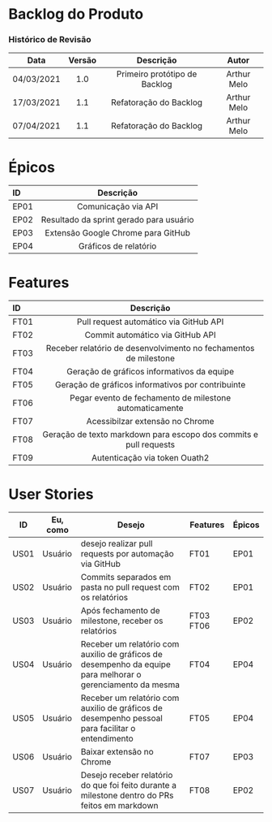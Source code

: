 # Backlog do Produto

### Histórico de Revisão
| Data | Versão | Descrição | Autor |  
| :--: | :--:   | :--:      |  :--:  | 
| 04/03/2021 | 1.0 | Primeiro protótipo de Backlog| Arthur Melo
| 17/03/2021 | 1.1 | Refatoração do Backlog| Arthur Melo
| 07/04/2021 | 1.1 | Refatoração do Backlog| Arthur Melo
# Épicos 
| ID | Descrição |
| :---        |    :----:   |       
| EP01 | Comunicação via API |
| EP02 | Resultado da sprint gerado para usuário |
| EP03 | Extensão Google Chrome para GitHub |
| EP04 | Gráficos de relatório |
 
# Features
| ID      | Descrição | 
| :---        |    :----:   |       
| FT01 | Pull request automático via GitHub API    |
| FT02 | Commit automático via GitHub API  |
| FT03 | Receber relatório de desenvolvimento no fechamentos de milestone  |  
| FT04 | Geração de gráficos informativos da equipe|
| FT05 | Geração de gráficos informativos por contribuinte|
| FT06 | Pegar evento de fechamento de milestone automaticamente|
| FT07 | Acessibilzar extensão no Chrome|
| FT08 | Geração de texto markdown para escopo dos commits e pull requests   |
| FT09 | Autenticação via token Ouath2  |


# User Stories 
| ID | Eu, como | Desejo | Features | Épicos |
--| -- | -- | -- |  -- | 
| US01 | Usuário | desejo realizar pull requests por automação via GitHub |    FT01 | EP01|
| US02 | Usuário | Commits separados em pasta no pull request com os relatórios | FT02 |  EP01 |
| US03 | Usuário | Após fechamento de milestone, receber os relatórios | FT03 FT06  |  EP02|
| US04 | Usuário  | Receber um relatório com auxilio de gráficos de desempenho da equipe para melhorar o gerenciamento da mesma | FT04 | EP04 |
| US05 | Usuário | Receber um relatório com auxilio de gráficos de desempenho pessoal para facilitar o entendimento  | FT05 | EP04|
| US06 | Usuário | Baixar extensão no Chrome  | FT07 |  EP03|
| US07 | Usuário | Desejo receber relatório do que foi feito durante a milestone dentro do PRs feitos em markdown| FT08 | EP02